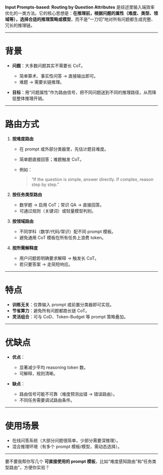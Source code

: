 **Input Prompts-based: Routing by Question Attributes** 是综述里输入端效率优化的一类方法。它的核心思想是：**在推理前，根据问题的属性（难度、类型、领域等），选择合适的推理策略或模型**，而不是“一刀切”地对所有问题都生成完整、冗长的推理链。

---

# 背景

* **问题**：大多数问题其实不需要长 CoT。

  * 简单算术、事实性问答 → 直接输出即可。
  * 难题 → 需要长链推理。
* **目标**：用“问题属性”作为路由信号，把不同问题送到不同的推理路径，从而降低整体推理开销。

---

# 路由方式

1. **按难度路由**

   * 在 prompt 或外部分类器里，先估计题目难度。
   * 简单题直接回答；难题触发 CoT。
   * 例如：

     > “If the question is simple, answer directly. If complex, reason step by step.”

2. **按任务类型路由**

   * 数学题 → 启用 CoT；常识 QA → 直接回答。
   * 可通过规则（关键词）或轻量模型判别。

3. **按领域路由**

   * 不同学科（数学/代码/常识）配不同 prompt 模板。
   * 避免通用 CoT 模板在所有任务上浪费 token。

4. **按所需解释度**

   * 用户问题若明确要求解释 → 触发长 CoT。
   * 若只要答案 → 走简短响应。

---

# 特点

* **训练无关**：仅靠输入 prompt 或前置分类器即可实现。
* **节省算力**：避免所有问题都跑长链 CoT。
* **灵活组合**：可与 CoD、Token-Budget 等 prompt 策略叠加。

---

# 优缺点

* **优点**：

  * 显著减少平均 reasoning token 数。
  * 可解释，规则清晰。
* **缺点**：

  * 路由信号可能不可靠（难度预测出错 → 错误路由）。
  * 不同任务需要调试路由条件。

---

# 使用场景

* 在线问答系统（大部分问题很简单，少部分需要深推理）。
* 混合推理环境（有多个 prompt 模板/模型，需动态选择）。

---

要不要我帮你写几个 **可直接使用的 prompt 模板**，比如“难度感知路由”和“任务类型路由”，方便你实验？
